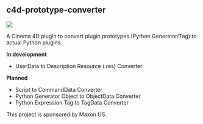 ## c4d-prototype-converter

![](https://img.shields.io/badge/License-MIT-yellow.svg)

A Cinema 4D plugin to convert plugin prototypes (Python Generator/Tag)
to actual Python plugins.

__In development__

* UserData to Description Resource (.res) Converter

__Planned__

* Script to CommandData Converter
* Python Generator Object to ObjectData Converter
* Python Expression Tag to TagData Converter

This project is sponsored by Maxon US.
